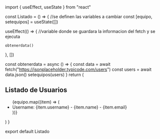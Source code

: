 import { useEffect, useState } from "react"

const Listado = () => {
  //se definen las variables a cambiar
  const [equipo, setequipos] = useState([])

  useEffect(() => {
    //variable donde se guardara la informacion del fetch y se ejecuta

    obtenerdata()
  }, [])

  const obtenerdata = async () => {
    const data = await fetch("https://jsonplaceholder.typicode.com/users")
    const users = await data.json()
    setequipos(users)
  }
  return (
    <div>
      <div className="container">
        <h2>Listado de Usuarios</h2>
        <ul>
          {equipo.map((item) => (
            <li key={item.id}>
              Username: {item.username} - {item.name} - {item.email}
            </li>
          ))}
        </ul>
      </div>
    </div>
  )
}

export default Listado
